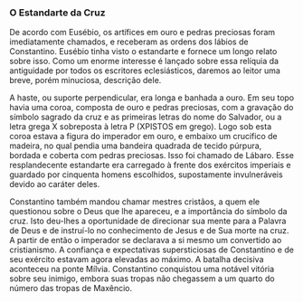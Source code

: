 ### O Estandarte da Cruz 

De acordo com Eusébio, os artífices em ouro e pedras preciosas foram imediatamente chamados, e receberam as ordens dos lábios de Constantino. Eusébio tinha visto o estandarte e fornece um longo relato sobre isso. Como um enorme interesse é lançado sobre essa relíquia da antiguidade por todos os escritores eclesiásticos, daremos ao leitor uma breve, porém minuciosa, descrição dele.

A haste, ou suporte perpendicular, era longa e banhada a ouro. Em seu topo havia uma coroa, composta de ouro e pedras preciosas, com a gravação do símbolo sagrado da cruz e as primeiras letras do nome do Salvador, ou a letra grega X sobreposta à letra P (XPISTOS em grego). Logo sob esta coroa estava a figura do imperador em ouro, e embaixo um crucifico de madeira, no qual pendia uma bandeira quadrada de tecido púrpura, bordada e coberta com pedras preciosas. Isso foi chamado de Lábaro. Esse resplandecente estandarte era carregado à frente dos exércitos imperiais e guardado por cinquenta homens escolhidos, supostamente invulneráveis devido ao caráter deles.

Constantino também mandou chamar mestres cristãos, a quem ele questionou sobre o Deus que lhe apareceu, e a importância do símbolo da cruz. Isto deu-lhes a oportunidade de direcionar sua mente para a Palavra de Deus e de instruí-lo no conhecimento de Jesus e de Sua morte na cruz. A partir de então o imperador se declarava a si mesmo um convertido ao cristianismo. A confiança e expectativas supersticiosas de Constantino e de seu exército estavam agora elevadas ao máximo. A batalha decisiva aconteceu na ponte Mílvia. Constantino conquistou uma notável vitória sobre seu inimigo, embora suas tropas não chegassem a um quarto do número das tropas de Maxêncio.